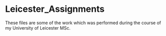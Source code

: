# Leicester_Assignments
These files are some of the work which was performed during the course of my University of Leicester MSc.
